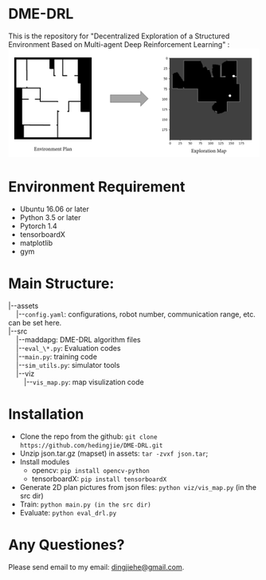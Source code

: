 # DME-DRL
This is the repository for "Decentralized Exploration of a Structured Environment Based on Multi-agent Deep Reinforcement Learning" : 
![demo](/res/demo.png)

# Environment Requirement
- Ubuntu 16.06 or later
- Python 3.5 or later
- Pytorch 1.4
- tensorboardX
- matplotlib
- gym

# Main Structure:
|--assets<br>
&nbsp;&nbsp;&nbsp;&nbsp;|--`config.yaml`: configurations, robot number, communication range, etc. can be set here.<br>
|--src<br>
&nbsp;&nbsp;&nbsp;&nbsp;|--maddapg: DME-DRL algorithm files<br>
&nbsp;&nbsp;&nbsp;&nbsp;|--`eval_\*.py`: Evaluation codes<br>
&nbsp;&nbsp;&nbsp;&nbsp;|--`main.py`: training code<br>
&nbsp;&nbsp;&nbsp;&nbsp;|--`sim_utils.py`: simulator tools<br>
&nbsp;&nbsp;&nbsp;&nbsp;|--viz<br>
&nbsp;&nbsp;&nbsp;&nbsp;&nbsp;&nbsp;&nbsp;&nbsp;|--`vis_map.py`: map visulization code<br>
     

# Installation
- Clone the repo from the github:
`git clone https://github.com/hedingjie/DME-DRL.git`
- Unzip json.tar.gz (mapset) in assets:
`tar -zvxf json.tar`;
- Install modules 
  - opencv: 
  `pip install opencv-python`
  - tensorboardX:
    `pip install tensorboardX`
- Generate 2D plan pictures from json files:
`python viz/vis_map.py` (in the src dir)
- Train: `python main.py (in the src dir)`
- Evaluate: `python eval_drl.py`

# Any Questiones?
Please send email to my email: dingjiehe@gmail.com.
